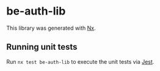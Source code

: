 # be-auth-lib

This library was generated with [Nx](https://nx.dev).

## Running unit tests

Run `nx test be-auth-lib` to execute the unit tests via [Jest](https://jestjs.io).
